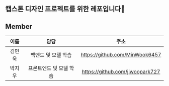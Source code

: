 ## 캡스톤 디자인 프로젝트를 위한 레포입니다🧙

## Member
|이름|담당|주소|
|:---:|:---:|:---:|
|김민욱|백엔드 및 모델 학습|https://github.com/MinWook6457|
|박지우|프론트엔드 및 모델 학습|https://github.com/jiwoopark727|

<!--

**Here are some ideas to get you started:**

🙋‍♀️ A short introduction - what is your organization all about?
🌈 Contribution guidelines - how can the community get involved?
👩‍💻 Useful resources - where can the community find your docs? Is there anything else the community should know?
🍿 Fun facts - what does your team eat for breakfast?
🧙 Remember, you can do mighty things with the power of [Markdown](https://docs.github.com/github/writing-on-github/getting-started-with-writing-and-formatting-on-github/basic-writing-and-formatting-syntax)
-->
